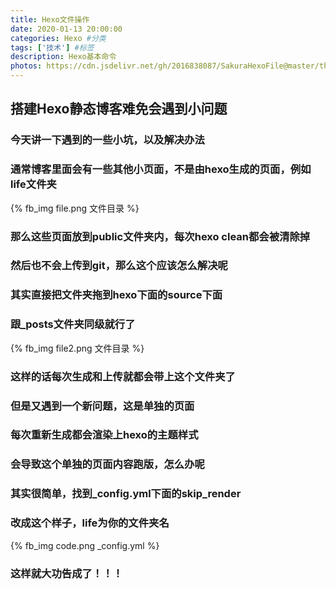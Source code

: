 ```yaml
---
title: Hexo文件操作
date: 2020-01-13 20:00:00
categories: Hexo #分类
tags: ['技术'] #标签
description: Hexo基本命令
photos: https://cdn.jsdelivr.net/gh/2016838087/SakuraHexoFile@master/themes/images/background/30.jpg
---
```


## 搭建Hexo静态博客难免会遇到小问题
<!--more-->

### 今天讲一下遇到的一些小坑，以及解决办法

### 通常博客里面会有一些其他小页面，不是由hexo生成的页面，例如life文件夹
{% fb_img file.png 文件目录 %}
### 那么这些页面放到public文件夹内，每次hexo clean都会被清除掉

### 然后也不会上传到git，那么这个应该怎么解决呢

### 其实直接把文件夹拖到hexo下面的source下面

### 跟_posts文件夹同级就行了
{% fb_img file2.png 文件目录 %}
### 这样的话每次生成和上传就都会带上这个文件夹了

### 但是又遇到一个新问题，这是单独的页面

### 每次重新生成都会渲染上hexo的主题样式

### 会导致这个单独的页面内容跑版，怎么办呢

### 其实很简单，找到_config.yml下面的skip_render

### 改成这个样子，life为你的文件夹名

{% fb_img code.png _config.yml %}
### 这样就大功告成了！！！